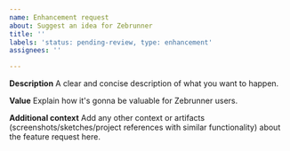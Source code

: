 ```yaml
---
name: Enhancement request
about: Suggest an idea for Zebrunner
title: ''
labels: 'status: pending-review, type: enhancement'
assignees: ''

---
```


**Description**
A clear and concise description of what you want to happen.

**Value**
Explain how it's gonna be valuable for Zebrunner users.

**Additional context**
Add any other context or artifacts (screenshots/sketches/project references with similar functionality) about the feature request here.
